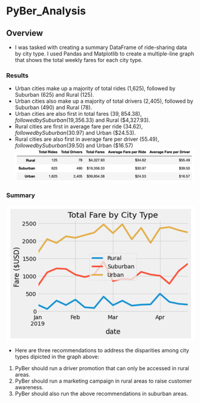 # PyBer_Analysis
## Overview
* I was tasked with creating a summary DataFrame of ride-sharing data by city type. I used Pandas and Matplotlib to create a multiple-line graph that shows the total weekly fares for each city type.
### Results
* Urban cities make up a majority of total rides (1,625), followed by Suburban (625) and Rural (125).
* Urban cities also make up a majority of total drivers (2,405), followed by Suburban (490) and Rural (78).
* Urban cities are also first in total fares ($39,854.38), followed by Suburban ($19,356.33) and Rural ($4,327.93).
* Rural cities are first in average fare per ride ($34.62), followed by Suburban ($30.97) and Urban ($24.53).
* Rural cities are also first in average fare per driver ($55.49), followed by Suburban ($39.50) and Urban ($16.57)
![Pyber Summary](https://github.com/copo6953/PyBer_Analysis/blob/main/analysis/Pyber_Summary_Df.png)
### Summary
![Pyber Fare Graph](https://github.com/copo6953/PyBer_Analysis/blob/main/analysis/PyBer_fare_summary.png)
* Here are three recommendations to address the disparities among city types dipicted in the graph above:
1) PyBer should run a driver promotion that can only be accessed in rural areas.
2) PyBer should run a marketing campaign in rural areas to raise customer awareness.
3) PyBer should also run the above recommendations in suburban areas.
